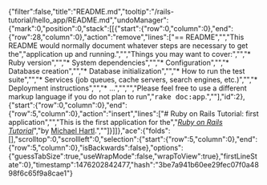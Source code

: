 {"filter":false,"title":"README.md","tooltip":"/rails-tutorial/hello_app/README.md","undoManager":{"mark":0,"position":0,"stack":[[{"start":{"row":0,"column":0},"end":{"row":28,"column":0},"action":"remove","lines":["== README","","This README would normally document whatever steps are necessary to get the","application up and running.","","Things you may want to cover:","","* Ruby version","","* System dependencies","","* Configuration","","* Database creation","","* Database initialization","","* How to run the test suite","","* Services (job queues, cache servers, search engines, etc.)","","* Deployment instructions","","* ...","","","Please feel free to use a different markup language if you do not plan to run","<tt>rake doc:app</tt>.",""],"id":2},{"start":{"row":0,"column":0},"end":{"row":5,"column":0},"action":"insert","lines":["# Ruby on Rails Tutorial: first application","","This is the first application for the","[*Ruby on Rails Tutorial*](http://railstutorial.org/)","by [Michael Hartl](http://michaelhartl.com/).",""]}]]},"ace":{"folds":[],"scrolltop":0,"scrollleft":0,"selection":{"start":{"row":5,"column":0},"end":{"row":5,"column":0},"isBackwards":false},"options":{"guessTabSize":true,"useWrapMode":false,"wrapToView":true},"firstLineState":0},"timestamp":1476202842477,"hash":"3be7a941b60ee29fec07f0a4898f6c65f9a8cae1"}